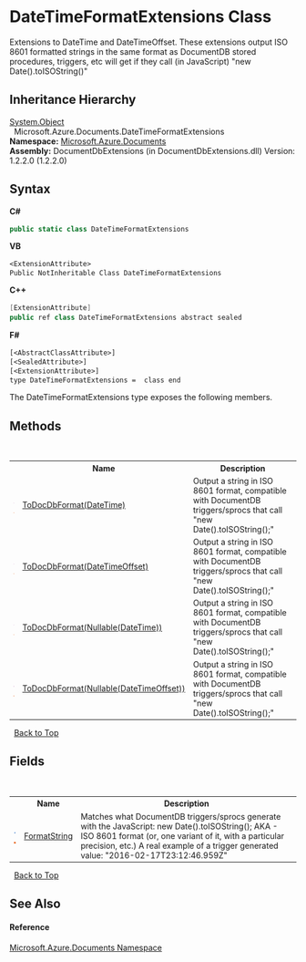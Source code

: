 # DateTimeFormatExtensions Class
 

Extensions to DateTime and DateTimeOffset. These extensions output ISO 8601 formatted strings in the same format as DocumentDB stored procedures, triggers, etc will get if they call (in JavaScript) "new Date().toISOString()"


## Inheritance Hierarchy
<a href="http://msdn2.microsoft.com/en-us/library/e5kfa45b" target="_blank">System.Object</a><br />&nbsp;&nbsp;Microsoft.Azure.Documents.DateTimeFormatExtensions<br />
**Namespace:**&nbsp;<a href="856b2e23-9c8b-2618-f913-67d85d500616">Microsoft.Azure.Documents</a><br />**Assembly:**&nbsp;DocumentDbExtensions (in DocumentDbExtensions.dll) Version: 1.2.2.0 (1.2.2.0)

## Syntax

**C#**<br />
``` C#
public static class DateTimeFormatExtensions
```

**VB**<br />
``` VB
<ExtensionAttribute>
Public NotInheritable Class DateTimeFormatExtensions
```

**C++**<br />
``` C++
[ExtensionAttribute]
public ref class DateTimeFormatExtensions abstract sealed
```

**F#**<br />
``` F#
[<AbstractClassAttribute>]
[<SealedAttribute>]
[<ExtensionAttribute>]
type DateTimeFormatExtensions =  class end
```

The DateTimeFormatExtensions type exposes the following members.


## Methods
&nbsp;<table><tr><th></th><th>Name</th><th>Description</th></tr><tr><td>![Public method](media/pubmethod.gif "Public method")![Static member](media/static.gif "Static member")</td><td><a href="3a9026e9-e3df-0562-8321-47fbc5b61e29">ToDocDbFormat(DateTime)</a></td><td>
Output a string in ISO 8601 format, compatible with DocumentDB triggers/sprocs that call "new Date().toISOString();"</td></tr><tr><td>![Public method](media/pubmethod.gif "Public method")![Static member](media/static.gif "Static member")</td><td><a href="87d24342-e5ab-e71d-32c5-13bfc6f9e4af">ToDocDbFormat(DateTimeOffset)</a></td><td>
Output a string in ISO 8601 format, compatible with DocumentDB triggers/sprocs that call "new Date().toISOString();"</td></tr><tr><td>![Public method](media/pubmethod.gif "Public method")![Static member](media/static.gif "Static member")</td><td><a href="3935abf1-41f1-ea81-3f0f-cd6e8092a053">ToDocDbFormat(Nullable(DateTime))</a></td><td>
Output a string in ISO 8601 format, compatible with DocumentDB triggers/sprocs that call "new Date().toISOString();"</td></tr><tr><td>![Public method](media/pubmethod.gif "Public method")![Static member](media/static.gif "Static member")</td><td><a href="0730b04d-cb68-232f-872c-a9a5a0578fe6">ToDocDbFormat(Nullable(DateTimeOffset))</a></td><td>
Output a string in ISO 8601 format, compatible with DocumentDB triggers/sprocs that call "new Date().toISOString();"</td></tr></table>&nbsp;
<a href="#datetimeformatextensions-class">Back to Top</a>

## Fields
&nbsp;<table><tr><th></th><th>Name</th><th>Description</th></tr><tr><td>![Public field](media/pubfield.gif "Public field")![Static member](media/static.gif "Static member")</td><td><a href="347e7e06-0861-62b3-3a43-b994814b2a0f">FormatString</a></td><td>
Matches what DocumentDB triggers/sprocs generate with the JavaScript: new Date().toISOString(); AKA - ISO 8601 format (or, one variant of it, with a particular precision, etc.) A real example of a trigger generated value: "2016-02-17T23:12:46.959Z"</td></tr></table>&nbsp;
<a href="#datetimeformatextensions-class">Back to Top</a>

## See Also


#### Reference
<a href="856b2e23-9c8b-2618-f913-67d85d500616">Microsoft.Azure.Documents Namespace</a><br />